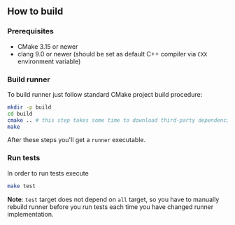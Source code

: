 ## How to build

### Prerequisites

* CMake 3.15 or newer
* clang 9.0 or newer (should be set as default C++ compiler via ``CXX`` environment variable)

### Build runner

To build runner just follow standard CMake project build procedure:
```bash
mkdir -p build
cd build
cmake .. # this step takes some time to download third-party dependencies
make
```

After these steps you'll get a ``runner`` executable.

### Run tests

In order to run tests execute
```bash
make test
```

**Note**: ``test`` target does not depend on ``all`` target, so you have to manually rebuild 
runner before you run tests each time you have changed runner implementation.